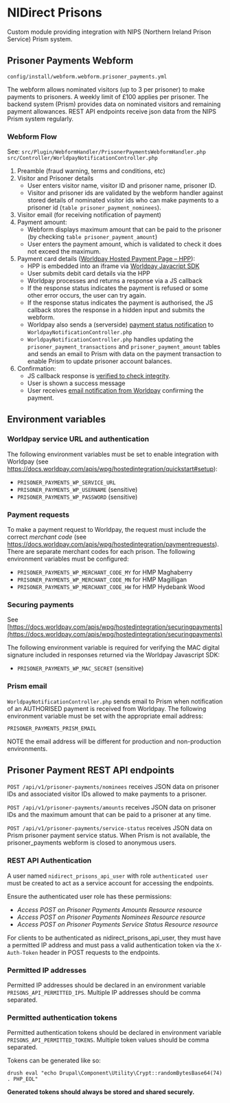 # NIDirect Prisons

Custom module providing integration with NIPS (Northern Ireland Prison
Service) Prism system.

## Prisoner Payments Webform

`config/install/webform.webform.prisoner_payments.yml`

The webform allows nominated visitors (up to 3 per prisoner) to make
payments to prisoners. A weekly limit of £100 applies per prisoner.
The backend system (Prism) provides data on nominated visitors and
remaining payment allowances. REST API endpoints receive json data
from the NIPS Prism system regularly.

### Webform Flow

See:
`src/Plugin/WebformHandler/PrisonerPaymentsWebformHandler.php`
`src/Controller/WorldpayNotificationController.php`

1. Preamble (fraud warning, terms and conditions, etc)
2. Visitor and Prisoner details
   * User enters visitor name, visitor ID and prisoner name, prisoner ID.
   * Visitor and prisoner ids are validated by the webform handler against stored details of nominated visitor ids who can make payments to a prisoner id (`table prisoner_payment_nominees`).
3. Visitor email (for receiving notification of payment)
4. Payment amount:
   * Webform displays maximum amount that can be paid to the prisoner (by checking `table prisoner_payment_amount`)
   * User enters the payment amount, which is validated to check it does not exceed the maximum.
5. Payment card details ([Worldpay Hosted Payment Page – HPP](https://docs.worldpay.com/apis/wpg)):
   * HPP is embedded into an iframe via [Worldpay Javacript SDK](https://docs.worldpay.com/apis/wpg/hostedintegration/javascriptsdk)
   * User submits debit card details via the HPP
   * Worldpay processes and returns a response via a JS callback
   * If the response status indicates the payment is refused or some other error occurs, the user can try again.
   * If the response status indicates the payment is authorised, the JS callback stores the response in a hidden input and submits the webform.
   * Worldpay also sends a (serverside) [payment status notification](https://docs.worldpay.com/apis/wpg/manage) to `WorldpayNotificationController.php`
   * `WorldpayNotificationController.php` handles updating the `prisoner_payment_transactions` and `prisoner_payment_amount` tables and sends an email to Prism with data on the payment transaction to enable Prism to update prisoner account balances.
6. Confirmation:
   * JS callback response is [verified to check integrity](https://docs.worldpay.com/apis/wpg/hostedintegration/securingpayments).
   * User is shown a success message
   * User receives [email notification from Worldpay](http://support.worldpay.com/support/kb/gg/merchantadmininterface/Merchant%20Interface%20Guide.htm#7integration/merchant_channel.htm) confirming the payment.


## Environment variables

### Worldpay service URL and authentication

The following environment variables must be set to enable integration
with Worldpay (see https://docs.worldpay.com/apis/wpg/hostedintegration/quickstart#setup):

* `PRISONER_PAYMENTS_WP_SERVICE_URL`
* `PRISONER_PAYMENTS_WP_USERNAME` (sensitive)
* `PRISONER_PAYMENTS_WP_PASSWORD` (sensitive)

### Payment requests

To make a payment request to Worldpay, the request must include the correct *merchant code* (see https://docs.worldpay.com/apis/wpg/hostedintegration/paymentrequests). There are separate merchant codes for each prison. The following environment variables must be configured:

* `PRISONER_PAYMENTS_WP_MERCHANT_CODE_MY` for HMP Maghaberry
* `PRISONER_PAYMENTS_WP_MERCHANT_CODE_MN` for HMP Magilligan
* `PRISONER_PAYMENTS_WP_MERCHANT_CODE_HW` for HMP Hydebank Wood

### Securing payments

See [https://docs.worldpay.com/apis/wpg/hostedintegration/securingpayments](https://docs.worldpay.com/apis/wpg/hostedintegration/securingpayments)

The following environment variable is required for verifying the MAC digital signature included in responses returned via the Worldpay Javascript SDK:

* `PRISONER_PAYMENTS_WP_MAC_SECRET` (sensitive)

### Prism email

`WorldpayNotificationController.php` sends email to Prism when notification of an AUTHORISED payment is received from Worldpay. The following environment variable must be set with the appropriate email address:

`PRISONER_PAYMENTS_PRISM_EMAIL`

NOTE the email address will be different for production and non-production environments.

## Prisoner Payment REST API endpoints

`POST /api/v1/prisoner-payments/nominees`
receives JSON data on prisoner IDs and associated visitor IDs allowed
to make payments to a prisoner.

`POST /api/v1/prisoner-payments/amounts`
receives JSON data on prisoner IDs and the maximum amount that can
be paid to a prisoner at any time.

`POST /api/v1/prisoner-payments/service-status`
receives JSON data on Prism prisoner payment service status. When
Prism is not available, the prisoner_payments webform is closed to anonymous
users.

### REST API Authentication

A user named `nidirect_prisons_api_user` with role `authenticated user`
must be created to act as a service account for accessing the
endpoints.

Ensure the authenticated user role has these permissions:
* *Access POST on Prisoner Payments Amounts Resource resource*
* *Access POST on Prisoner Payments Nominees Resource resource*
* *Access POST on Prisoner Payments Service Status Resource resource*

For clients to be authenticated as nidirect_prisons_api_user, they must
have a permitted IP address and must pass a valid authentication token
via the `X-Auth-Token` header in POST requests to the endpoints.

### Permitted IP addresses

Permitted IP addresses should be declared in an environment variable
`PRISONS_API_PERMITTED_IPS`. Multiple IP addresses should be comma
separated.

### Permitted authentication tokens

Permitted authentication tokens should be declared in environment
variable `PRISONS_API_PERMITTED_TOKENS`. Multiple token values should
be comma separated.

Tokens can be generated like so:

```
drush eval "echo Drupal\Component\Utility\Crypt::randomBytesBase64(74) . PHP_EOL"
```

**Generated tokens should always be stored and shared securely.**
